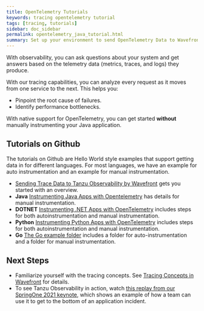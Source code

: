 ```yaml
---
title: OpenTelemetry Tutorials
keywords: tracing opentelemetry tutorial
tags: [tracing, tutorials]
sidebar: doc_sidebar
permalink: opentelemetry_java_tutorial.html
summary: Set up your environment to send OpenTelemetry Data to Wavefront.
---
```

With observability, you can ask questions about your system and get answers based on the telemetry data (metrics, traces, and logs) they produce.

With our tracing capabilities, you can analyze every request as it moves from one service to the next. This helps you:
* Pinpoint the root cause of failures.
* Identify performance bottlenecks.

With native support for OpenTelemetry, you can get started **without** manually instrumenting your Java application.

## Tutorials on Github

The tutorials on Github are Hello World style examples that support getting data in for different languages. For most languages, we have an example for auto instrumentation and an example for manual instrumentation.

* [Sending Trace Data to Tanzu Observability by Wavefront](https://github.com/wavefrontHQ/opentelemetry-examples) gets you started with an overview.
* **Java** [Instrumenting Java Apps with Opentelemetry](https://github.com/wavefrontHQ/opentelemetry-examples/tree/master/java-example) has details for manual instrumentation.
* **DOTNET** [Instrumenting .NET Apps with OpenTelemetry](https://github.com/wavefrontHQ/opentelemetry-examples/tree/master/DOTNET-example) includes steps for both autoinstrumentation and manual instrumentation.
* **Python** [Instrumenting Python Apps with OpenTelemetry](https://github.com/wavefrontHQ/opentelemetry-examples/tree/master/python-example) includes steps for both autoinstrumentation and manual instrumentation.
* **Go** [The Go example folder](https://github.com/wavefrontHQ/opentelemetry-examples/tree/master/go-example) includes a folder for auto-instrumentation and a folder for manual instrumentation. 

## Next Steps

- Familiarize yourself with the tracing concepts. See [Tracing Concepts in Wavefront](trace_data_details.html) for details.
- To see Tanzu Observability in action, watch [this replay from our SpringOne 2021 keynote](https://youtu.be/QMCYmaPa_14), which shows an example of how a team can use it to get to the bottom of an application incident.
